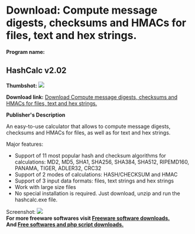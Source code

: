# Download: Compute message digests, checksums and HMACs for files, text and hex strings.

**Program name:**

## HashCalc v2.02

  
**Thumbshot:** ![](http://www.freewarefiles.com/screenshot/hashcalc_md.jpg)   
  
**Download link:** [Download Compute message digests, checksums and HMACs for files, text and hex strings.](http://freesoftwares.boysofts.com/HashCalc-V_program_4039.html)  
  


**Publisher's Description**  
  


An easy-to-use calculator that allows to compute message digests, checksums and HMACs for files, as well as for text and hex strings. 

Major features:

  * Support of 11 most popular hash and checksum algorithms for calculations: MD2, MD5, SHA1, SHA256, SHA384, SHA512, RIPEMD160, PANAMA, TIGER, ADLER32, CRC32 
  * Support of 2 modes of calculations: HASH/CHECKSUM and HMAC 
  * Support of 3 input data formats: files, text strings and hex strings 
  * Work with large size files 
  * No special installation is required. Just download, unzip and run the hashcalc.exe file. 

  
  
Screenshot: ![](http://www.freewarefiles.com/screenshot/hashcalc.jpg)   
**For more freeware softwares visit [Freeware software downloads.](http://freesoftwares.boysofts.com/)**   
**And [Free softwares and php script downloads.](http://www.boysofts.com/)**
